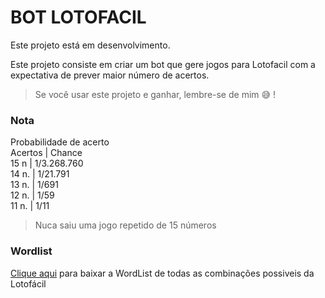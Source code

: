    
# BOT LOTOFACIL

Este projeto está em desenvolvimento.

Este projeto consiste em criar um bot que gere jogos para Lotofacil com a expectativa de prever maior número de acertos.

> Se você usar este projeto e ganhar, lembre-se de mim &#128517; !

### Nota

Probabilidade de acerto <br>
Acertos | Chance <br>
15 n    | 1/3.268.760  <br>
14 n.   | 1/21.791  <br>
13 n.   | 1/691  <br>
12 n.   | 1/59  <br>
11 n.   | 1/11  <br>

> Nuca saiu uma jogo repetido de 15 números

### Wordlist

[Clique aqui](https://mega.nz/file/fV1H2IIa#BbDVwtwr7z0OUMa_kj_W9HEWKLgUYgs9kKlRjETOluY) para baixar a WordList de todas as combinações possiveis da Lotofácil
      